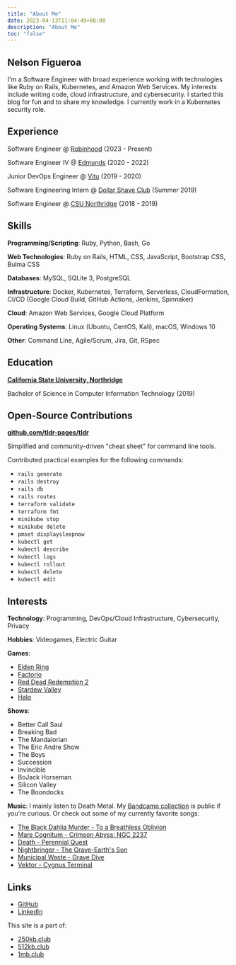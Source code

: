 ```yaml
---
title: "About Me"
date: 2023-04-13T11:04:49+08:00
description: "About Me"
toc: "false"
---
```


## Nelson Figueroa

I'm a Software Engineer with broad experience working with technologies like 
Ruby on Rails, Kubernetes, and Amazon Web Services. 
My interests include writing code, cloud infrastructure, and cybersecurity.
I started this blog for fun and to share my knowledge. 
I currently work in a Kubernetes security role.


## Experience

Software Engineer @ [Robinhood](https://robinhood.com) (2023 - Present)

Software Engineer IV @ [Edmunds](https://edmunds.com) (2020 - 2022)

Junior DevOps Engineer @ [Vitu](https://vitu.com/) (2019 - 2020)

Software Engineering Intern @ [Dollar Shave Club](https://dollarshaveclub.com/) (Summer 2019)

Software Engineer @ [CSU Northridge](https://csun.edu/) (2018 - 2019)

## Skills

**Programming/Scripting**: Ruby, Python, Bash, Go

**Web Technologies**: Ruby on Rails, HTML, CSS, JavaScript, Bootstrap CSS, Bulma CSS

**Databases**: MySQL, SQLite 3, PostgreSQL

**Infrastructure**: Docker, Kubernetes, Terraform, Serverless, CloudFormation, CI/CD (Google Cloud Build, GitHub Actions, Jenkins, Spinnaker)

**Cloud**: Amazon Web Services, Google Cloud Platform

**Operating Systems**: Linux (Ubuntu, CentOS, Kali), macOS, Windows 10

**Other**: Command Line, Agile/Scrum, Jira, Git, RSpec

##  Education 

**[California State University, Northridge](https://www.csun.edu/)**

Bachelor of Science in Computer Information Technology (2019)

## Open-Source Contributions

**[github.com/tldr-pages/tldr](https://github.com/tldr-pages/tldr/commits?author=nelsonfigueroa)**

Simplified and community-driven "cheat sheet" for command line tools.

Contributed practical examples for the following commands: 
- `rails generate`
- `rails destroy`
- `rails db`
- `rails routes`
- `terraform validate`
- `terraform fmt`
- `minikube stop`
- `minikube delete`
- `pmset displaysleepnow`
- `kubectl get`
- `kubectl describe`
- `kubectl logs`
- `kubectl rollout`
- `kubectl delete`
- `kubectl edit`

## Interests

**Technology**: Programming, DevOps/Cloud Infrastructure, Cybersecurity, Privacy

**Hobbies**: Videogames, Electric Guitar

**Games**: 
- [Elden Ring](https://en.bandainamcoent.eu/elden-ring/elden-ring)
- [Factorio](https://www.factorio.com/)
- [Red Dead Redemption 2](https://www.rockstargames.com/reddeadredemption2/)
- [Stardew Valley](https://www.stardewvalley.net/)
- [Halo](https://store.steampowered.com/app/976730/Halo_The_Master_Chief_Collection/)

**Shows**:
- Better Call Saul
- Breaking Bad
- The Mandalorian
- The Eric Andre Show
- The Boys
- Succession
- Invincible
- BoJack Horseman
- Silicon Valley
- The Boondocks

**Music**: I mainly listen to Death Metal. My [Bandcamp collection](https://bandcamp.com/nelsonfigueroa) is public if you're curious. Or check out some of my currently favorite songs:

- [The Black Dahlia Murder - To a Breathless Oblivion](https://www.youtube.com/watch?v=K0lhfICzWKI)
- [Mare Cognitum - Crimson Abyss: NGC 2237](https://www.youtube.com/watch?v=0kdx79x90HI)
- [Death - Perennial Quest](https://www.youtube.com/watch?v=qcVp-ggYIEc)
- [Nightbringer - The Grave-Earth's Son](https://www.youtube.com/watch?v=EGA3vcKxYec)
- [Municipal Waste - Grave Dive](https://www.youtube.com/watch?v=oMchF3XeRD4)
- [Vektor - Cygnus Terminal](https://www.youtube.com/watch?v=BpL3j8sCPAw)

## Links
- [GitHub](https://github.com/nelsonfigueroa)
- [LinkedIn](https://www.linkedin.com/in/nelsonfigueroa1/)

This site is a part of:
- [250kb.club](https://250kb.club)
- [512kb.club](https://512kb.club)
- [1mb.club](https://1mb.club)

